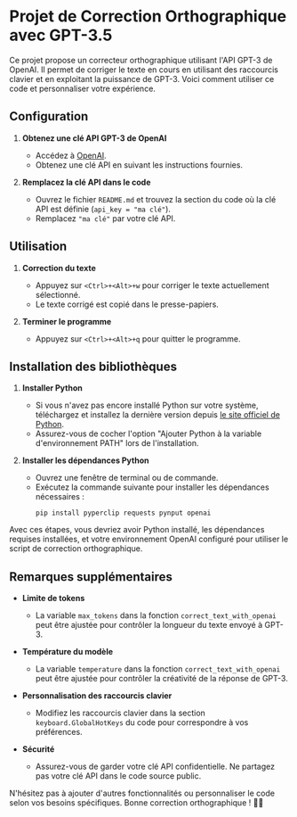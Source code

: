 # Projet de Correction Orthographique avec GPT-3.5

Ce projet propose un correcteur orthographique utilisant l'API GPT-3 de OpenAI. Il permet de corriger le texte en cours en utilisant des raccourcis clavier et en exploitant la puissance de GPT-3. Voici comment utiliser ce code et personnaliser votre expérience.

## Configuration

1. **Obtenez une clé API GPT-3 de OpenAI**
   - Accédez à [OpenAI](https://beta.openai.com/signup/).
   - Obtenez une clé API en suivant les instructions fournies.

2. **Remplacez la clé API dans le code**
   - Ouvrez le fichier `README.md` et trouvez la section du code où la clé API est définie (`api_key = "ma clé"`).
   - Remplacez `"ma clé"` par votre clé API.

## Utilisation

1. **Correction du texte**
   - Appuyez sur `<Ctrl>+<Alt>+w` pour corriger le texte actuellement sélectionné.
   - Le texte corrigé est copié dans le presse-papiers.

2. **Terminer le programme**
   - Appuyez sur `<Ctrl>+<Alt>+q` pour quitter le programme.


## Installation des bibliothèques

1. **Installer Python**
   - Si vous n'avez pas encore installé Python sur votre système, téléchargez et installez la dernière version depuis [le site officiel de Python](https://www.python.org/).
   - Assurez-vous de cocher l'option "Ajouter Python à la variable d'environnement PATH" lors de l'installation.

2. **Installer les dépendances Python**
   - Ouvrez une fenêtre de terminal ou de commande.
   - Exécutez la commande suivante pour installer les dépendances nécessaires :
     ```
     pip install pyperclip requests pynput openai
     ```
Avec ces étapes, vous devriez avoir Python installé, les dépendances requises installées, et votre environnement OpenAI configuré pour utiliser le script de correction orthographique.

## Remarques supplémentaires

- **Limite de tokens**
  - La variable `max_tokens` dans la fonction `correct_text_with_openai` peut être ajustée pour contrôler la longueur du texte envoyé à GPT-3.

- **Température du modèle**
  - La variable `temperature` dans la fonction `correct_text_with_openai` peut être ajustée pour contrôler la créativité de la réponse de GPT-3.

- **Personnalisation des raccourcis clavier**
  - Modifiez les raccourcis clavier dans la section `keyboard.GlobalHotKeys` du code pour correspondre à vos préférences.

- **Sécurité**
  - Assurez-vous de garder votre clé API confidentielle. Ne partagez pas votre clé API dans le code source public.

N'hésitez pas à ajouter d'autres fonctionnalités ou personnaliser le code selon vos besoins spécifiques. Bonne correction orthographique ! 📝✨
